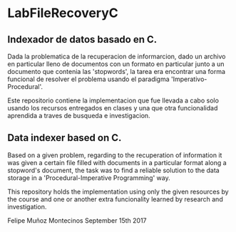 # LabFileRecoveryC

## Indexador de datos basado en C.

Dada la problematica de la recuperacion de informarcion, dado un archivo en particular lleno de documentos con un formato en particular junto a un documento que contenia las 'stopwords', la tarea era encontrar una forma funcional de resolver el problema usando el paradigma 'Imperativo-Procedural'.

Este repositorio contiene la implementacion que fue llevada a cabo solo usando los recursos entregados en clases y una que otra funcionalidad aprendida a traves de busqueda e investigacion.


## Data indexer based on C. 

Based on a given problem, regarding to the recuperation of information it was given a certain file filled with documents in a particular format along a stopword's document, the task was to find a reliable solution to the data storage in a 'Procedural-Imperative Programming' way.

This repository holds the implementation using only the given resources by the course and one or another extra funcionality learned by research and investigation.


Felipe Muñoz Montecinos
September 15th 2017
